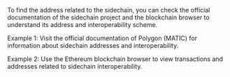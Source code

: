 To find the address related to the sidechain, you can check the official documentation of the sidechain project and the blockchain browser to understand its address and interoperability scheme.

Example 1: Visit the official documentation of Polygon (MATIC) for information about sidechain addresses and interoperability.

Example 2: Use the Ethereum blockchain browser to view transactions and addresses related to sidechain interoperability.